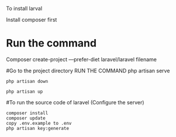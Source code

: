 To install larval

Install composer first
# Run the command
Composer create-project —prefer-diet laravel/laravel filename

#Go to the project directory
RUN THE COMMAND
	php artisan serve

    php artisan down

    php artisan up
    
#To run the source code of laravel (Configure the server)

    composer install
    composer update
    copy .env.example to .env
    php artisan key:generate


